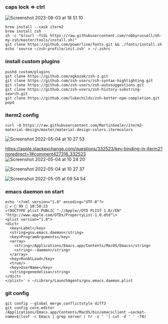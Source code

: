 ### caps lock => ctrl
![Screenshot 2023-08-03 at 18 51 10](https://github.com/bcrabbe/zsh-profile/assets/6035754/187b8c0a-2390-46bb-8996-1b3070c6abe9)

```
brew install --cask iterm2
brew install zsh
sh -c "$(curl -fsSL https://raw.githubusercontent.com/robbyrussell/oh-my-zsh/master/tools/install.sh)"
git clone https://github.com/powerline/fonts.git && ./fonts/install.sh
echo 'source ~/zsh-profile/init.zsh' > ~/.zshrc
```

### install custom plugins

```
pushd custom/plugins
git clone https://github.com/agkozak/zsh-z.git
git clone https://github.com/zsh-users/zsh-syntax-highlighting.git
git clone https://github.com/zsh-users/zsh-autosuggestions.git
git clone https://github.com/zsh-users/zsh-history-substring-search.git
git clone https://github.com/lukechilds/zsh-better-npm-completion.git
popd
```

### iterm2 config
```
curl -O https://raw.githubusercontent.com/MartinSeeler/iterm2-material-design/master/material-design-colors.itermcolors
```
![Screenshot 2022-05-04 at 10 27 53](https://user-images.githubusercontent.com/6035754/166666532-c332491b-bb5a-44fc-9661-107b9807c599.png)

https://apple.stackexchange.com/questions/332523/key-binding-in-iterm2?noredirect=1#comment427316_332523
![Screenshot 2022-05-04 at 10 24 20](https://user-images.githubusercontent.com/6035754/166666501-d8f20b49-11ee-4478-9f37-242e6cc1a5f8.png)

![Screenshot 2022-05-04 at 10 27 37](https://user-images.githubusercontent.com/6035754/166666515-93b2d697-8486-4956-948b-bd0a2e84e8c9.png)

![Screenshot 2022-05-05 at 09 54 54](https://user-images.githubusercontent.com/6035754/166894120-e36ae77a-a3f3-4394-a345-09221afbe96f.png)

### emacs daemon on start

```
echo '<?xml version="1.0" encoding="UTF-8"?>                                                                                                                 ✔  99  10:50:23
<!DOCTYPE plist PUBLIC "-//Apple//DTD PLIST 1.0//EN"
"http://www.apple.com/DTDs/PropertyList-1.0.dtd"\>
<plist version="1.0">
<dict>
  <key>Label</key>
  <string>gnu.emacs.daemon</string>
  <key>ProgramArguments</key>
  <array>
    <string>/Applications/Emacs.app/Contents/MacOS/Emacs</string>
    <string>--daemon</string>
  </array>
  <key>RunAtLoad</key>
  <true/>
  <key>UserName</key>
  <string>genedelisa</string>
</dict>
</plist>' > ~/Library/LaunchAgents/gnu.emacs.daemon.plist
```

### git config

```
git config --global merge.conflictstyle diff3
git config core.editor /Applications/Emacs.app/Contents/MacOS/bin/emacsclient –socket-name=$(lsof -c Emacs | grep server | tr -s ' '| cut -d ' ' -f8)
```
